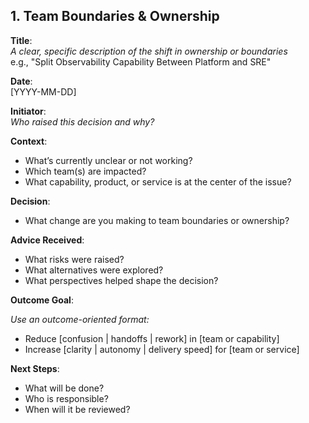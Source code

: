 ## 1. Team Boundaries & Ownership

**Title**:  
_A clear, specific description of the shift in ownership or boundaries_  
e.g., "Split Observability Capability Between Platform and SRE"

**Date**:  
[YYYY-MM-DD]

**Initiator**:  
_Who raised this decision and why?_

**Context**:  

- What’s currently unclear or not working?
- Which team(s) are impacted?
- What capability, product, or service is at the center of the issue?

**Decision**:  

- What change are you making to team boundaries or ownership?

**Advice Received**: 

- What risks were raised?
- What alternatives were explored?
- What perspectives helped shape the decision?

**Outcome Goal**:  

_Use an outcome-oriented format:_  

- Reduce [confusion | handoffs | rework] in [team or capability]  
- Increase [clarity | autonomy | delivery speed] for [team or service]

**Next Steps**:

- What will be done?
- Who is responsible?
- When will it be reviewed?
  